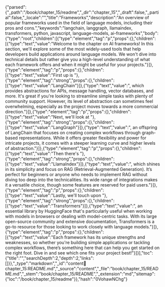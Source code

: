 {"parsed":{"_path":"/book/chapter_15/readme","_dir":"chapter_15","_draft":false,"_partial":false,"_locale":"","title":"Frameworks","description":"An overview of popular frameworks used in the field of language models, including their pros and cons.","keywords":"langchain, langgraph, llamaindex, transformers, python, javascript, language-models, ai-frameworks","body":{"type":"root","children":[{"type":"element","tag":"p","props":{},"children":[{"type":"text","value":"Welcome to the chapter on AI frameworks! In this section, we'll explore some of the most widely-used tools that help developers build applications around language models. We won't dive into technical details but rather give you a high-level understanding of what each framework offers and when it might be useful for your projects."}]},{"type":"element","tag":"p","props":{},"children":[{"type":"text","value":"First up is "},{"type":"element","tag":"strong","props":{},"children":[{"type":"text","value":"LangChain"}]},{"type":"text","value":", which provides abstractions for APIs, message handling, vector databases, and more. It's great if you're looking to streamline simple tasks with plenty of community support. However, its level of abstraction can sometimes feel overwhelming, especially as the project moves towards a more commercial direction."}]},{"type":"element","tag":"p","props":{},"children":[{"type":"text","value":"Next, we'll look at "},{"type":"element","tag":"strong","props":{},"children":[{"type":"text","value":"LangGraph"}]},{"type":"text","value":", an offspring of LangChain that focuses on creating complex workflows through graph-based representations. While it offers greater flexibility and power for intricate projects, it comes with a steeper learning curve and higher levels of abstraction."}]},{"type":"element","tag":"p","props":{},"children":[{"type":"text","value":"Then there's "},{"type":"element","tag":"strong","props":{},"children":[{"type":"text","value":"LlamaIndex"}]},{"type":"text","value":", which shines in its simplicity and focus on RAG (Retrieval-Augmented Generation). It’s perfect for beginners or anyone who needs to implement RAG without diving too deep into the technicalities. Its wide range of integrations makes it a versatile choice, though some features are reserved for paid users."}]},{"type":"element","tag":"p","props":{},"children":[{"type":"text","value":"Lastly, we'll touch upon "},{"type":"element","tag":"strong","props":{},"children":[{"type":"text","value":"Transformers"}]},{"type":"text","value":", an essential library by HuggingFace that's particularly useful when working with models in browsers or dealing with model-centric tasks. With its large open-source community and extensive documentation, Transformers is a go-to resource for those looking to work closely with language models."}]},{"type":"element","tag":"p","props":{},"children":[{"type":"text","value":"Each framework has its unique strengths and weaknesses, so whether you're building simple applications or tackling complex workflows, there’s something here that can help you get started on the right foot. Dive in and see which one fits your project best!"}]}],"toc":{"title":"","searchDepth":2,"depth":2,"links":[]}},"_type":"markdown","_id":"content:book:chapter_15:README.md","_source":"content","_file":"book/chapter_15/README.md","_stem":"book/chapter_15/README","_extension":"md","sitemap":{"loc":"/book/chapter_15/readme"}},"hash":"0VohawNChg"}